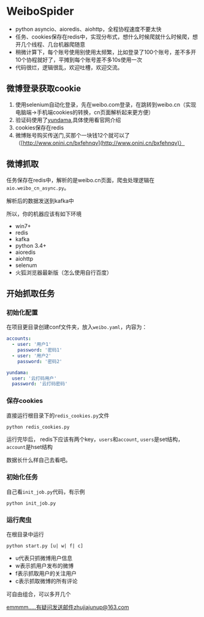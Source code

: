 # WeiboSpider
- python asyncio、aioredis、aiohttp，全程协程速度不要太快
- 任务、cookies保存在redis中，实现分布式，想什么时候爬就什么时候爬，想开几个线程、几台机器爬随意
- 稍微计算下，每个账号使用别使用太频繁，比如登录了100个账号，差不多开10个协程就好了，平摊到每个账号差不多10s使用一次
- 代码很烂，逻辑很乱，欢迎吐槽，欢迎交流。
## 微博登录获取cookie
1. 使用selenium自动化登录，先在weibo.com登录，在跳转到weibo.cn（实现电脑端->手机端cookies的转换，cn页面解析起来更方便）
2. 验证码使用了[yundama](www.yundama.com),具体使用看官网介绍
3. cookies保存在redis
4. 微博账号购买传送门,买那个一块钱12个就可以了（[http://www.onini.cn/bxfehnqv](http://www.onini.cn/bxfehnqv)）
## 微博抓取
任务保存在redis中，解析的是weibo.cn页面，爬虫处理逻辑在```aio.weibo_cn_async.py```。

解析后的数据发送到kafka中

所以，你的机器应该有如下环境
- win7+
- redis
- kafka
- python 3.4+
- aioredis
- aiohttp
- selenum
- 火狐浏览器最新版（怎么使用自行百度）

## 开始抓取任务
### 初始化配置
在项目更目录创建conf文件夹，放入```weibo.yaml```，内容为：
```yaml
accounts:
  - user: '用户1'
    password: '密码1'
  - user: '用户2'
    password: '密码2'

yundama:
  user: '云打码用户'
  password: '云打码密码'
```
 ### 保存cookies
 直接运行根目录下的```redis_cookies.py```文件
 ```commandline
python redis_cookies.py
```
运行完毕后， redis下应该有两个key，```users```和```account```, ```users```是set结构，```account```是hset结构

数据长什么样自己去看吧。

### 初始化任务
自己看```init_job.py```代码，有示例
```commandline
python init_job.py
```
### 运行爬虫

在根目录中运行
```
python start.py [u| w| f| c]
```
- u代表只抓微博用户信息
- w表示抓用户发布的微博
- f表示抓取用户的关注用户
- c表示抓取微博的所有评论

可自由组合，可以多开几个

emmmm.....有疑问发送邮件zhujiajunup@163.com


